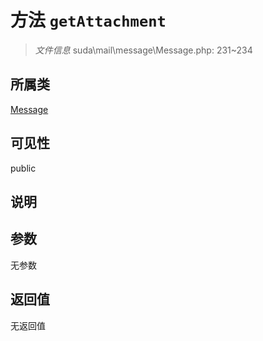 # 方法 `getAttachment`

> *文件信息* suda\mail\message\Message.php: 231~234

## 所属类 

[Message](../Message.md)

## 可见性

 public 

## 说明



## 参数


无参数


## 返回值

无返回值
